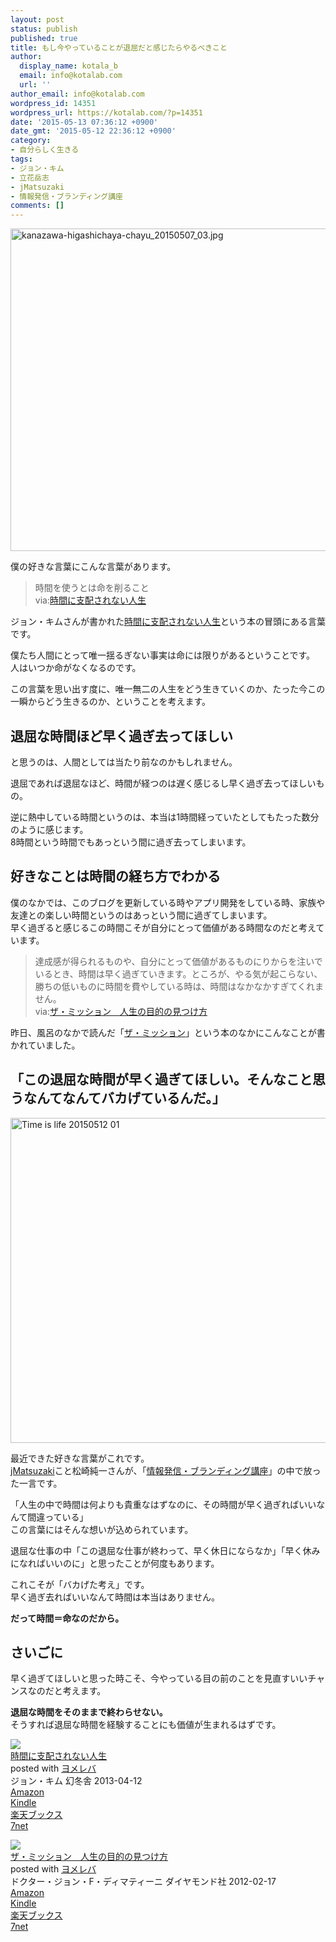 ```yaml
---
layout: post
status: publish
published: true
title: もし今やっていることが退屈だと感じたらやるべきこと
author:
  display_name: kotala_b
  email: info@kotalab.com
  url: ''
author_email: info@kotalab.com
wordpress_id: 14351
wordpress_url: https://kotalab.com/?p=14351
date: '2015-05-13 07:36:12 +0900'
date_gmt: '2015-05-12 22:36:12 +0900'
category:
- 自分らしく生きる
tags:
- ジョン・キム
- 立花岳志
- jMatsuzaki
- 情報発信・ブランディング講座
comments: []
---
```

<p><img src="https://kotalab.com/wp-content/uploads/2015/05/kanazawa-higashichaya-chayu_20150507_03-780x516.jpg" alt="kanazawa-higashichaya-chayu_20150507_03.jpg" width="780" height="516" class="aligncenter size-large wp-image-14286" /></p>
<p>僕の好きな言葉にこんな言葉があります。</p>
<blockquote><p>
時間を使うとは命を削ること<br />
via:<a href="https://www.amazon.co.jp/exec/obidos/asin/4344023625/same-22/" rel="nofollow" target="_blank">時間に支配されない人生</a>
</p></blockquote>
<p>ジョン・キムさんが書かれた<a href="https://www.amazon.co.jp/exec/obidos/asin/4344023625/same-22/" rel="nofollow" target="_blank">時間に支配されない人生</a>という本の冒頭にある言葉です。</p>
<p>僕たち人間にとって唯一揺るぎない事実は命には限りがあるということです。<br />
人はいつか命がなくなるのです。</p>
<p>この言葉を思い出す度に、唯一無二の人生をどう生きていくのか、たった今この一瞬からどう生きるのか、ということを考えます。</p>
<p><!--more--></p>
<h2>退屈な時間ほど早く過ぎ去ってほしい</h2>
<p>と思うのは、人間としては当たり前なのかもしれません。</p>
<p>退屈であれば退屈なほど、時間が経つのは遅く感じるし早く過ぎ去ってほしいもの。</p>
<p>逆に熱中している時間というのは、本当は1時間経っていたとしてもたった数分のように感じます。<br />
8時間という時間でもあっという間に過ぎ去ってしまいます。</p>
<h2>好きなことは時間の経ち方でわかる</h2>
<p>僕のなかでは、このブログを更新している時やアプリ開発をしている時、家族や友達との楽しい時間というのはあっという間に過ぎてしまいます。<br />
早く過ぎると感じるこの時間こそが自分にとって価値がある時間なのだと考えています。</p>
<blockquote><p>
達成感が得られるものや、自分にとって価値があるものにりからを注いでいるとき、時間は早く過ぎていきます。ところが、やる気が起こらない、勝ちの低いものに時間を費やしている時は、時間はなかなかすぎてくれません。<br />
via:<a href="https://www.amazon.co.jp/exec/obidos/asin/4478016445/same-22/" rel="nofollow" target="_blank">ザ・ミッション　人生の目的の見つけ方</a></p>
</blockquote>
<p>昨日、風呂のなかで読んだ「<a href="https://www.amazon.co.jp/exec/obidos/asin/4478016445/same-22/" rel="nofollow" target="_blank">ザ・ミッション</a>」という本のなかにこんなことが書かれていました。</p>
<h2>「この退屈な時間が早く過ぎてほしい。そんなこと思うなんてなんてバカげているんだ。」</h2>
<p><img src="https://kotalab.com/wp-content/uploads/2015/05/time-is-life_20150512_01.jpg" alt="Time is life 20150512 01" width="780" height ="520" class="aligncenter size-large" /></p>
<p>最近できた好きな言葉がこれです。<br /><a href="https://twitter.com/jmatsuzaki" target="_blank">jMatsuzaki</a>こと松崎純一さんが、「<a href="https://www.ttcbn.net/no_second_life/archives/49501" target="_blank">情報発信・ブランディング講座</a>」の中で放った一言です。</p>
<p>「人生の中で時間は何よりも貴重なはずなのに、その時間が早く過ぎればいいなんて間違っている」<br />
この言葉にはそんな想いが込められています。</p>
<p>退屈な仕事の中「この退屈な仕事が終わって、早く休日にならなか」「早く休みになればいいのに」と思ったことが何度もあります。</p>
<p>これこそが「バカげた考え」です。<br />
早く過ぎ去ればいいなんて時間は本当はありません。</p>
<p><strong>だって時間＝命なのだから。</strong></p>
<h2>さいごに</h2>
<p>早く過ぎてほしいと思った時こそ、今やっている目の前のことを見直すいいチャンスなのだと考えます。</p>
<p><strong>退屈な時間をそのままで終わらせない。</strong><br />
そうすれば退屈な時間を経験することにも価値が生まれるはずです。</p>
<div class="booklink-box">
<div class="booklink-image"><a href="https://www.amazon.co.jp/exec/obidos/asin/4344023625/same-22/" rel="nofollow" target="_blank"><img src="https://images-fe.ssl-images-amazon.com/images/I/51ATye38zPL._SL160_.jpg" style="border: none;" /></a></div>
<div class="booklink-info">
<div class="booklink-name"><a href="https://www.amazon.co.jp/exec/obidos/asin/4344023625/same-22/" rel="nofollow" target="_blank">時間に支配されない人生</a>
<div class="booklink-powered-date">posted with <a href="https://yomereba.com" rel="nofollow" target="_blank">ヨメレバ</a></div>
</div>
<div class="booklink-detail">ジョン・キム 幻冬舎 2013-04-12    </div>
<div class="booklink-link2">
<div class="shoplinkamazon"><a href="https://www.amazon.co.jp/exec/obidos/asin/4344023625/same-22/" rel="nofollow" target="_blank">Amazon</a></div>
<div class="shoplinkkindle"><a href="https://www.amazon.co.jp/exec/obidos/ASIN/B00CEPEI02/same-22/" rel="nofollow" target="_blank">Kindle</a></div>
<div class="shoplinkrakuten"><a href="http://c.af.moshimo.com/af/c/click?a_id=374939&p_id=56&pc_id=56&pl_id=637&s_v=b5Rz2P0601xu&url=http%3A%2F%2Fbooks.rakuten.co.jp%2Frb%2F12270606%2F" rel="nofollow" target="_blank">楽天ブックス</a><img src="http://i.af.moshimo.com/af/i/impression?a_id=374939&p_id=56&pc_id=56&pl_id=637" width="1" height="1" style="border:none;"></div>
<div class="shoplinkseven"><a href="https://ck.jp.ap.valuecommerce.com/servlet/referral?sid=2967684&pid=881104827&vc_url=http%3A%2F%2Fwww.7netshopping.jp%2Fbooks%2Fsearch_result%2F%3Fctgy%3Dbooks%26code%3D4344023625" target="_blank">7net</a><img src="http://atq.ad.valuecommerce.com/servlet/atq/gifbanner?sid=2967684&pid=881104827" height="1" width="1" border="0"></div>
</p></div>
</div>
<div class="booklink-footer"></div>
</div>
<div class="booklink-box">
<div class="booklink-image"><a href="https://www.amazon.co.jp/exec/obidos/asin/4478016445/same-22/" rel="nofollow" target="_blank"><img src="https://images-fe.ssl-images-amazon.com/images/I/51oSK9yJWfL._SL160_.jpg" style="border: none;" /></a></div>
<div class="booklink-info">
<div class="booklink-name"><a href="https://www.amazon.co.jp/exec/obidos/asin/4478016445/same-22/" rel="nofollow" target="_blank">ザ・ミッション　人生の目的の見つけ方</a>
<div class="booklink-powered-date">posted with <a href="https://yomereba.com" rel="nofollow" target="_blank">ヨメレバ</a></div>
</div>
<div class="booklink-detail">ドクター・ジョン・F・ディマティーニ ダイヤモンド社 2012-02-17    </div>
<div class="booklink-link2">
<div class="shoplinkamazon"><a href="https://www.amazon.co.jp/exec/obidos/asin/4478016445/same-22/" rel="nofollow" target="_blank">Amazon</a></div>
<div class="shoplinkkindle"><a href="https://www.amazon.co.jp/gp/search?keywords=%83U%81E%83~%83b%83V%83%87%83%93%81%40%90l%90%B6%82%CC%96%DA%93I%82%CC%8C%A9%82%C2%82%AF%95%FB&__mk_ja_JP=%83J%83%5E%83J%83i&url=node%3D2275256051&tag=same-22" rel="nofollow" target="_blank">Kindle</a></div>
<div class="shoplinkrakuten"><a href="http://c.af.moshimo.com/af/c/click?a_id=374939&p_id=56&pc_id=56&pl_id=637&s_v=b5Rz2P0601xu&url=http%3A%2F%2Fbooks.rakuten.co.jp%2Frb%2F11520209%2F" rel="nofollow" target="_blank">楽天ブックス</a><img src="http://i.af.moshimo.com/af/i/impression?a_id=374939&p_id=56&pc_id=56&pl_id=637" width="1" height="1" style="border:none;"></div>
<div class="shoplinkseven"><a href="https://ck.jp.ap.valuecommerce.com/servlet/referral?sid=2967684&pid=881104827&vc_url=http%3A%2F%2Fwww.7netshopping.jp%2Fbooks%2Fsearch_result%2F%3Fctgy%3Dbooks%26code%3D4478016445" target="_blank">7net</a><img src="http://atq.ad.valuecommerce.com/servlet/atq/gifbanner?sid=2967684&pid=881104827" height="1" width="1" border="0"></div>
</p></div>
</div>
<div class="booklink-footer"></div>
</div>
